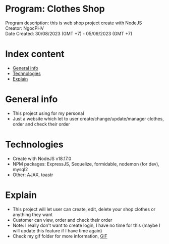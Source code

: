 # Program: Clothes Shop

Program description: this is web shop project create with NodeJS <br />
Creator: NgocPHV <br />
Date Created: 30/08/2023 (GMT +7) - 05/09/2023 (GMT +7)<br />

# Index content

- [General info](#general-info)
- [Technologies](#technologies)
- [Explain](#explain)

# General info

- This project using for my personal
- Just a website which let to user create/change/update/manager clothes, order and check their order

# Technologies

- Create with NodeJS v18.17.0
- NPM packages: ExpressJS, Sequelize, formidable, nodemon (for dev), mysql2
- Other: AJAX, toastr

# Explain

- This project will let user can create, edit, delete your shop clothes or anything they want
- Customer can view, order and check their order
- Note: I really don't want to create login, I have no time for this (maybe I will update this feature if I have time again)
- Check my gif folder for more information, [GIF](./Gif/)
